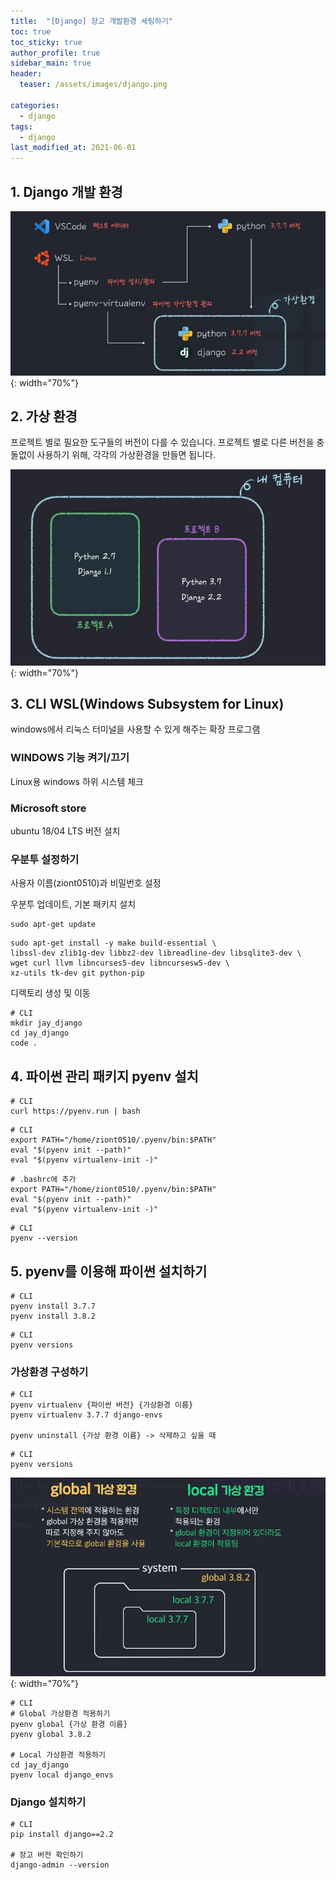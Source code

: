 ```yaml
---
title:  "[Django] 장고 개발환경 세팅하기"
toc: true
toc_sticky: true
author_profile: true
sidebar_main: true
header:
  teaser: /assets/images/django.png

categories:
  - django
tags:
  - django
last_modified_at: 2021-06-01
---  
```


## 1. Django 개발 환경

![](/assets/images/django_intro_2.png){: width="70%"}  

## 2. 가상 환경

프로젝트 별로 필요한 도구들의 버전이 다를 수 있습니다. 프로젝트 별로 다른 버전을 충돌없이 사용하기 위해, 각각의 가상환경을 만들면 됩니다.  

![](/assets/images/django_intro_1.png){: width="70%"}  


## 3. CLI WSL(Windows Subsystem for Linux)  
windows에서 리눅스 터미널을 사용할 수 있게 해주는 확장 프로그램  

### WINDOWS 기능 켜기/끄기  

Linux용 windows 하위 시스템 체크

### Microsoft store  

ubuntu 18/04 LTS 버전 설치  

### 우분투 설정하기  

사용자 이름(ziont0510)과 비밀번호 설정  

우분투 업데이트, 기본 패키지 설치  

```
sudo apt-get update
```  

```
sudo apt-get install -y make build-essential \
libssl-dev zlib1g-dev libbz2-dev libreadline-dev libsqlite3-dev \
wget curl llvm libncurses5-dev libncursesw5-dev \
xz-utils tk-dev git python-pip
```  

디렉토리 생성 및 이동  

```
# CLI
mkdir jay_django
cd jay_django
code .
```  

## 4. 파이썬 관리 패키지 pyenv 설치  

```
# CLI
curl https://pyenv.run | bash
```  

```
# CLI
export PATH="/home/ziont0510/.pyenv/bin:$PATH"
eval "$(pyenv init --path)"
eval "$(pyenv virtualenv-init -)"
 ```

```
# .bashrc에 추가
export PATH="/home/ziont0510/.pyenv/bin:$PATH"
eval "$(pyenv init --path)"
eval "$(pyenv virtualenv-init -)"
```

```
# CLI
pyenv --version
```

## 5. pyenv를 이용해 파이썬 설치하기

```
# CLI
pyenv install 3.7.7
pyenv install 3.8.2
```

```
# CLI
pyenv versions
```

### 가상환경 구성하기

```
# CLI
pyenv virtualenv {파이썬 버전} {가상환경 이름}
pyenv virtualenv 3.7.7 django-envs

pyenv uninstall {가상 환경 이름} -> 삭제하고 싶을 때
```

```
# CLI
pyenv versions
```

![](/assets/images/django_intro_3.png){: width="70%"}  

```
# CLI
# Global 가상환경 적용하기
pyenv global {가상 환경 이름}
pyenv global 3.8.2

# Local 가상환경 적용하기
cd jay_django
pyenv local django_envs
```

### Django 설치하기

```
# CLI
pip install django==2.2

# 장고 버전 확인하기
django-admin --version
```  

